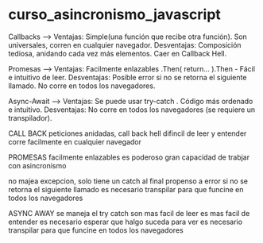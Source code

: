 # curso_asincronismo_javascript

Callbacks --> Ventajas: Simple(una función que recibe otra función). Son universales, corren en cualquier navegador.
Desventajas: Composición tediosa, anidando cada vez más elementos. Caer en Callback Hell.

Promesas --> Ventajas: Facilmente enlazables .Then( return… ).Then - Fácil e intuitivo de leer.
Desventajas: Posible error si no se retorna el siguiente llamado. No corre en todos los navegadores.

Async-Await --> Ventajas: Se puede usar try-catch . Código más ordenado e intuitivo.
Desventajas: No corre en todos los navegadores (se requiere un transpilador).


CALL BACK
peticiones anidadas, call back hell
difincil de leer y entender
corre facilmente en cualquier navegador

PROMESAS
facilmente enlazables
es poderoso
gran capacidad de trabjar con asincronismo

no majea excepcion, solo tiene un catch al final
propenso a error si no se retorna el siguiente llamado
es necesario transpilar para que funcine en todos los navegadores

ASYNC AWAY
se maneja el try catch
son mas facil de leer
es mas facil de entender
es necesario esperar que halgo suceda para ver
es necesario transpilar para que funcine en todos los navegadores
